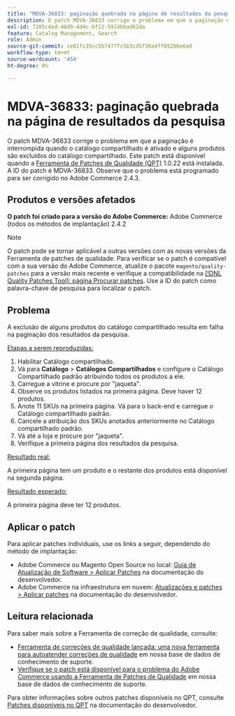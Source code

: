 ```yaml
---
title: "MDVA-36833: paginação quebrada na página de resultados da pesquisa"
description: O patch MDVA-36833 corrige o problema em que a paginação é interrompida quando o catálogo compartilhado é ativado e alguns produtos são excluídos do catálogo compartilhado. Este patch está disponível quando a [Ferramenta de correções de qualidade (QPT)](/help/announcements/adobe-commerce-announcements/magento-quality-patches-released-new-tool-to-self-serve-quality-patches.md) 1.0.22 está instalada. A ID do patch é MDVA-36833. Observe que o problema está programado para ser corrigido no Adobe Commerce 2.4.3.
exl-id: 7105c4ed-48d9-4d4c-bf12-5914bbad62da
feature: Catalog Management, Search
role: Admin
source-git-commit: ce81fc35cc5b7477fc5b3cd5f36a4ff65280e6a0
workflow-type: tm+mt
source-wordcount: '454'
ht-degree: 0%

---
```


# MDVA-36833: paginação quebrada na página de resultados da pesquisa

O patch MDVA-36833 corrige o problema em que a paginação é interrompida quando o catálogo compartilhado é ativado e alguns produtos são excluídos do catálogo compartilhado. Este patch está disponível quando a [Ferramenta de Patches de Qualidade (QPT)](/help/announcements/adobe-commerce-announcements/magento-quality-patches-released-new-tool-to-self-serve-quality-patches.md) 1.0.22 está instalada. A ID do patch é MDVA-36833. Observe que o problema está programado para ser corrigido no Adobe Commerce 2.4.3.

## Produtos e versões afetados

**O patch foi criado para a versão do Adobe Commerce:** Adobe Commerce (todos os métodos de implantação) 2.4.2

>[!NOTE]
>
>O patch pode se tornar aplicável a outras versões com as novas versões da Ferramenta de patches de qualidade. Para verificar se o patch é compatível com a sua versão do Adobe Commerce, atualize o pacote `magento/quality-patches` para a versão mais recente e verifique a compatibilidade na [[!DNL Quality Patches Tool]: página Procurar patches](https://devdocs.magento.com/quality-patches/tool.html#patch-grid). Use a ID do patch como palavra-chave de pesquisa para localizar o patch.

## Problema

A exclusão de alguns produtos do catálogo compartilhado resulta em falha na paginação dos resultados da pesquisa.

<u>Etapas a serem reproduzidas:</u>

1. Habilitar Catálogo compartilhado.
1. Vá para **Catálogo** > **Catálogos Compartilhados** e configure o Catálogo Compartilhado padrão atribuindo todos os produtos a ele.
1. Carregue a vitrine e procure por &quot;jaqueta&quot;.
1. Observe os produtos listados na primeira página. Deve haver 12 produtos.
1. Anote 11 SKUs na primeira página. Vá para o back-end e carregue o Catálogo compartilhado padrão.
1. Cancele a atribuição dos SKUs anotados anteriormente no Catálogo compartilhado padrão.
1. Vá até a loja e procure por &quot;jaqueta&quot;.
1. Verifique a primeira página dos resultados da pesquisa.

<u>Resultado real:</u>

A primeira página tem um produto e o restante dos produtos está disponível na segunda página.

<u>Resultado esperado:</u>

A primeira página deve ter 12 produtos.

## Aplicar o patch

Para aplicar patches individuais, use os links a seguir, dependendo do método de implantação:

* Adobe Commerce ou Magento Open Source no local: [Guia de Atualização de Software > Aplicar Patches](https://devdocs.magento.com/guides/v2.4/comp-mgr/patching/mqp.html) na documentação do desenvolvedor.
* Adobe Commerce na infraestrutura em nuvem: [Atualizações e patches > Aplicar patches](https://devdocs.magento.com/cloud/project/project-patch.html) na documentação do desenvolvedor.


## Leitura relacionada

Para saber mais sobre a Ferramenta de correção de qualidade, consulte:

* [Ferramenta de correções de qualidade lançada: uma nova ferramenta para autoatender correções de qualidade](/help/announcements/adobe-commerce-announcements/magento-quality-patches-released-new-tool-to-self-serve-quality-patches.md) em nossa base de dados de conhecimento de suporte.
* [Verifique se o patch está disponível para o problema do Adobe Commerce usando a Ferramenta de Patches de Qualidade](/help/support-tools/patches-available-in-qpt-tool/check-patch-for-magento-issue-with-magento-quality-patches.md) em nossa base de dados de conhecimento de suporte.

Para obter informações sobre outros patches disponíveis no QPT, consulte [Patches disponíveis no QPT](https://devdocs.magento.com/quality-patches/tool.html#patch-grid) na documentação do desenvolvedor.
